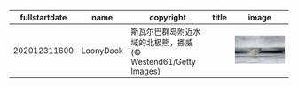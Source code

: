 |fullstartdate|name|copyright|title|image|
|--|--|--|--|--|
202012311600|LoonyDook|斯瓦尔巴群岛附近水域的北极熊，挪威 (© Westend61/Getty Images)||![](/zh-CN/2021/01/202012311600LoonyDook.jpg)|
